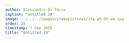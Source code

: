 ```yaml
---
author: Alessandro Di Tecco
caption: "untitled 28"
image: ../../../images/itakepictures/itp-ph-09-wd.jpg
order: 28
timestamp: 7 Sep 2020
title: "Untitled 28"
---
```

